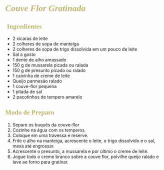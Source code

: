 # 												   	<span style = "color:DarkKhaki "><span style="font-family:JasmineUPC">*Couve Flor Gratinada*</span> </span> 											



## <span style = "color:DarkKhaki "><span style="font-family:JasmineUPC">  **Ingredientes**</span> </span>		



- 2 xícaras de leite
- 2 colheres de sopa de manteiga
- 2 colheres de sopa de trigo dissolvida em um pouco de leite
- Sal a gosto
- 1 dente de alho amassado
- 150 g de mussarela picada ou ralada
- 150 g de presunto picado ou ralado
- 1 caixinha de creme de leite
- Queijo parmesão ralado
- 1 couve-flor pequena
- 1 pitada de sal
- 2 pacotinhos de tempero amarelo



## <span style = "color:DarkKhaki "><span style="font-family:JasmineUPC">  **Modo de Preparo**</span> </span>	



1. Separe os buquês da couve-flor
2. Cozinhe na água com os temperos.
3. Coloque em uma travessa e reserve.
4. Frite o alho na manteiga, acrescente o leite, o trigo dissolvido e o sal, mexa até engrossar.
5. Acrescente o presunto, a mussarela e por último o creme de leite.
6. Jogue todo o creme branco sobre a couve flor, polvilhe queijo ralado e leve ao forno para gratinar.



